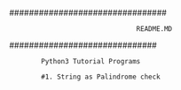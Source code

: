 ################################

                                    README.MD
                                    
##############################



            Python3 Tutorial Programs

            #1. String as Palindrome check

